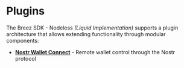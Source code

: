 # Plugins

The Breez SDK - Nodeless *(Liquid Implementation)* supports a plugin architecture that allows extending functionality through modular components:

- **[Nostr Wallet Connect]** - Remote wallet control through the Nostr protocol

[Nostr Wallet Connect]: nostr_wallet_connect.md
